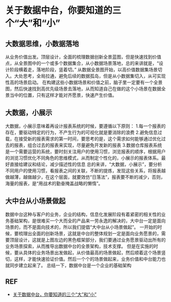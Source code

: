 # 关于数据中台，你要知道的三个“大”和“小”

## 大数据思维，小数据落地

从业务价值出发。顶层设计，全面的梳理数据创新全景蓝图，但是快速找到价值点，从全景图中的一个或多个数据集合，从小数据场景落地，总的来讲就是，“设计阶段横着走，落地阶段，竖着切。” 从数据全景图开始，以高价值数据集场景切入。大处思考，全局拉通，避免后续的数据孤岛，但是从小数据集切入，从可实现性高的场景启动。 在构建这些小数据场景和价值之前，脑子里一定要有一个全景图，然后快速找到高优先级场景去落地，从而知道自己在做的这个小场景在数据全景当中的位置，只有这样才能对齐愿景，快速产生价值。

## 大数据，小展示

大数据，小展示意味着再设计报表系统的时候，要遵循以下原则： 1.每一个报表的存在，要驱动特定的行为，不产生行为的可视化就是要消除的浪费 2.避免信息过载，在接受新的报表需求的第一时间，要思考的是，这个需求如何能够通过优化过去的报表，组合过去的报表来实现，尽量避免开发新的报表 3.数据仓库报表系统是一个需要运营的系统，要时刻关注用户的使用习惯，浏览报表的顺序，根据用户的浏览习惯优化不同角色的思维模式，从而制定个性化的，小展示的报表体系。最好直接给建议和结论，减少描述性的信息 总的来讲，“大数据，小展示”，要分析不同用户的使用习惯，看报表之间的关联，不断的提炼，发现这些关系，将报表越做越薄，越做越少，在这个层面，就要效仿“日落法”，报表要不断的减少，否则，海量的报表，是“用战术的勤奋掩盖战略的懒惰”。

## 大中台从小场景做起

数据中台这种与客户的业务，企业的结构，信息化发展阶段有着紧密的相关性的业务基础架构，是很难买一个大而全的产品来一劳永逸的解决的，大中台一定是面向场景的，而不是面向技术的，所以我们提倡“大中台从小场景做起”。 一开始的时候，要梳理出全面的创新场景，这就是中台的整体规划一定是面向业务愿景的，需要顶层设计，这就是上图左边的黑色框架部分，我们要通过业务愿景驱动出所有的业务场景探索，从而推导出数据中台的全景架构，技术支撑。 但是在实施的时候，要从具体的业务场景出发做起，从价值最高的场景做起，然后顺着这个场景竖切，这样，才能快速验证价值。然后一个个的场景做起来，业务价值和中台能力也就同步建立起来了。 总结一下，数据中台是一个企业的基础架构

## REF

* [关于数据中台，你要知道的三个“大”和“小”](https://www.jianshu.com/p/baafe4bf47d1)
